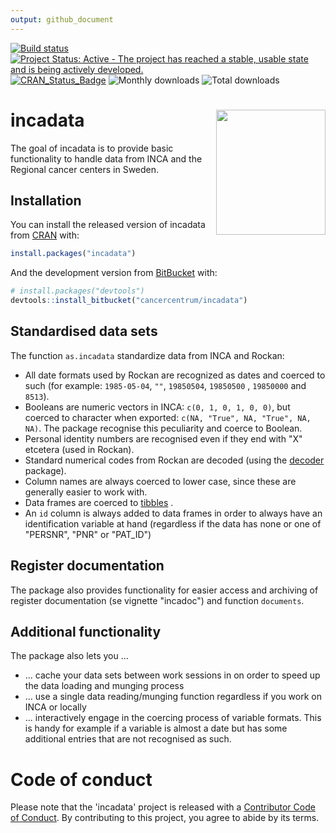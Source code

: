 ```yaml
---
output: github_document
---
```




[![Build status](https://ci.appveyor.com/api/projects/status/16otxht7x1aojrcy?svg=true)](https://ci.appveyor.com/project/eribul/incadata)
[![Project Status: Active - The project has reached a stable, usable state and is being actively developed.](http://www.repostatus.org/badges/latest/active.svg)](http://www.repostatus.org/#active)
[![CRAN\_Status\_Badge](http://www.r-pkg.org/badges/version/incadata)](https://cran.r-project.org/package=incadata/)
![Monthly downloads](http://cranlogs.r-pkg.org/badges/incadata)
![Total downloads](http://cranlogs.r-pkg.org/badges/grand-total/incadata)


# incadata <img src = "https://bitbucket.org/cancercentrum/incadata/raw/master/man/figures/hexsticker.png" align = "right" width="175" height="200" />

The goal of incadata is to provide basic functionality to handle data from INCA and the Regional cancer centers in Sweden. 



## Installation

You can install the released version of incadata from [CRAN](https://CRAN.R-project.org) with:

``` r
install.packages("incadata")
```

And the development version from [BitBucket](https://bitbucket.org/) with:

``` r
# install.packages("devtools")
devtools::install_bitbucket("cancercentrum/incadata")
```

## Standardised data sets

The function `as.incadata` standardize data from INCA and Rockan:

* All date formats used by Rockan are recognized as dates and coerced to such (for example: `1985-05-04`, `""`, `19850504`, `19850500`
, `19850000` and `8513`).
* Booleans are numeric vectors in INCA: `c(0, 1, 0, 1, 0, 0)`, but coerced to character when exported: `c(NA, "True", NA, "True", NA, NA)`. The package recognise this 
peculiarity and coerce to Boolean.
* Personal identity numbers are recognised even if they end with "X" etcetera (used in Rockan).
* Standard numerical codes from Rockan are decoded (using the [decoder](https://bitbucket.org/cancercentrum/decoder) package).
* Column names are always coerced to lower case, since these are generally easier to work with.
* Data frames are coerced to [tibbles](https://tibble.tidyverse.org/) .
* An `id` column is always added to data frames in order to always have an identification variable at hand (regardless if the data has none or one of "PERSNR", "PNR" or "PAT_ID")


## Register documentation

The package also provides functionality for easier access and archiving of register documentation (se vignette "incadoc") and function `documents`.


## Additional functionality

The package also lets you ...

* ... cache your data sets between work sessions in on order to speed up the data loading and munging process
* ... use a single data reading/munging function regardless if you work on INCA or locally
* ... interactively engage in the coercing process of variable formats. This is handy for example if a variable is almost a date but has some additional entries that are not recognised as such.


# Code of conduct

Please note that the 'incadata' project is released with a [Contributor Code of Conduct](CODE_OF_CONDUCT.md). By contributing to this project, you agree to abide by its terms.

